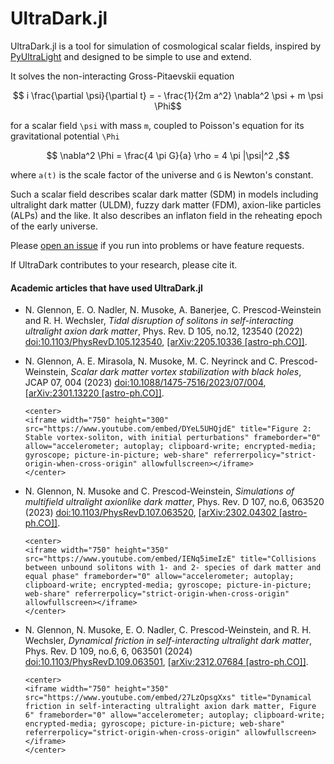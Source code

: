 # UltraDark.jl

UltraDark.jl is a tool for simulation of cosmological scalar fields, inspired by [PyUltraLight](https://github.com/auckland-cosmo/PyUltraLight) and designed to be simple to use and extend.

It solves the non-interacting Gross-Pitaevskii equation
```math
    i \frac{\partial \psi}{\partial t}
    =
    - \frac{1}{2m a^2} \nabla^2 \psi
    + m \psi \Phi
```
for a scalar field ``\psi`` with mass ``m``, coupled to Poisson's equation for its gravitational potential ``\Phi``
```math
    \nabla^2 \Phi = \frac{4 \pi G}{a} \rho = 4 \pi |\psi|^2
    ,
```
where `a(t)` is the scale factor of the universe and ``G`` is Newton's constant.


Such a scalar field describes scalar dark matter (SDM) in models including ultralight dark matter (ULDM), fuzzy dark matter (FDM), axion-like particles (ALPs) and the like.
It also describes an inflaton field in the reheating epoch of the early universe.


Please [open an issue](https://github.com/musoke/UltraDark.jl/issues/new) if you run into problems or have feature requests.

If UltraDark contributes to your research, please cite it.


#### Academic articles that have used UltraDark.jl

- N. Glennon, E. O. Nadler, N. Musoke, A. Banerjee, C. Prescod-Weinstein and R. H. Wechsler,
  *Tidal disruption of solitons in self-interacting ultralight axion dark matter*,
  Phys. Rev. D 105, no.12, 123540 (2022)
  [doi:10.1103/PhysRevD.105.123540](https://doi.org/10.1103/PhysRevD.105.123540),
  [[arXiv:2205.10336 [astro-ph.CO]]](https://arxiv.org/abs/2205.10336).


- N. Glennon, A. E. Mirasola, N. Musoke, M. C. Neyrinck and C. Prescod-Weinstein,
  *Scalar dark matter vortex stabilization with black holes*,
  JCAP 07, 004 (2023)
  [doi:10.1088/1475-7516/2023/07/004](https://doi.org/10.1088/1475-7516/2023/07/004),
  [[arXiv:2301.13220 [astro-ph.CO]]](https://arxiv.org/abs/2301.13220).
  ```@raw html
  <center>
  <iframe width="750" height="300" src="https://www.youtube.com/embed/DYeL5UHQjdE" title="Figure 2: Stable vortex-soliton, with initial perturbations" frameborder="0" allow="accelerometer; autoplay; clipboard-write; encrypted-media; gyroscope; picture-in-picture; web-share" referrerpolicy="strict-origin-when-cross-origin" allowfullscreen></iframe>
  </center>
  ```


- N. Glennon, N. Musoke and C. Prescod-Weinstein,
  *Simulations of multifield ultralight axionlike dark matter*,
  Phys. Rev. D 107, no.6, 063520 (2023)
  [doi:10.1103/PhysRevD.107.063520](https://doi.org/10.1103/PhysRevD.107.063520), 
  [[arXiv:2302.04302 [astro-ph.CO]]](https://arxiv.org/abs/2302.04302).
  ```@raw html
  <center>
  <iframe width="750" height="350" src="https://www.youtube.com/embed/IENq5imeIzE" title="Collisions between unbound solitons with 1- and 2- species of dark matter and equal phase" frameborder="0" allow="accelerometer; autoplay; clipboard-write; encrypted-media; gyroscope; picture-in-picture; web-share" referrerpolicy="strict-origin-when-cross-origin" allowfullscreen></iframe>
  </center>
  ```


- N. Glennon, N. Musoke, E. O. Nadler, C. Prescod-Weinstein, and R. H. Wechsler,
  *Dynamical friction in self-interacting ultralight dark matter*,
  Phys. Rev. D 109, no.6, 6, 063501 (2024)
  [doi:10.1103/PhysRevD.109.063501](https://doi.org/10.1103/PhysRevD.109.063501),
  [[arXiv:2312.07684 [astro-ph.CO]]](https://arXiv.org/abs/2312.07684).
  ```@raw html
  <center>
  <iframe width="750" height="350" src="https://www.youtube.com/embed/27LzOpsgXxs" title="Dynamical friction in self-interacting ultralight axion dark matter, Figure 6" frameborder="0" allow="accelerometer; autoplay; clipboard-write; encrypted-media; gyroscope; picture-in-picture; web-share" referrerpolicy="strict-origin-when-cross-origin" allowfullscreen></iframe>
  </center>
  ```
